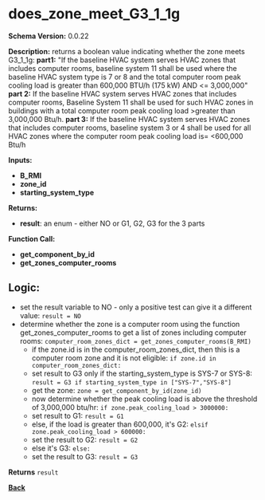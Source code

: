 # does_zone_meet_G3_1_1g
**Schema Version:** 0.0.22  

**Description:** returns a boolean value indicating whether the zone meets G3_1_1g:
  **part1:** "If the baseline HVAC system serves HVAC zones that includes computer rooms,  baseline system 11 shall be used where the baseline HVAC system type is 7 or 8 and the total computer room peak cooling load is greater than 600,000 BTU/h (175 kW) AND <= 3,000,000"
  **part 2:** If the baseline HVAC system serves HVAC zones that includes computer rooms,  Baseline System 11 shall be used for such HVAC zones in buildings with a total computer room peak cooling load >greater than 3,000,000 Btu/h.
  **part 3:** If the baseline HVAC system serves HVAC zones that includes computer rooms,  baseline system 3 or 4 shall be used for all HVAC zones where the computer room peak cooling load is= <600,000 Btu/h

**Inputs:** 
- **B_RMI**
- **zone_id**
- **starting_system_type**

**Returns:**  
- **result**: an enum - either NO or G1, G2, G3 for the 3 parts

**Function Call:**
- **get_component_by_id**
- **get_zones_computer_rooms**

## Logic:
- set the result variable to NO - only a positive test can give it a different value: `result = NO`
- determine whether the zone is a computer room using the function get_zones_computer_rooms to get a list of zones including computer rooms: `computer_room_zones_dict = get_zones_computer_rooms(B_RMI)`
  - if the zone.id is in the computer_room_zones_dict, then this is a computer room zone and it is not eligible: `if zone.id in computer_room_zones_dict:`
   - set result to G3 only if the starting_system_type is SYS-7 or SYS-8: `result = G3 if starting_system_type in ["SYS-7","SYS-8"]`
   - get the zone: `zone = get_component_by_id(zone_id)`
   - now determine whether the peak cooling load is above the threshold of 3,000,000 btu/hr: `if zone.peak_cooling_load > 3000000:`
    - set result to G1: `result = G1`
   - else, if the load is greater than 600,000, it's G2: `elsif zone.peak_cooling_load > 600000:`
    - set the result to G2: `result = G2`
   - else it's G3: `else:`
    - set the result to G3: `result = G3` 

**Returns** `result`

**[Back](../_toc.md)**
